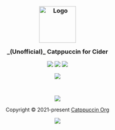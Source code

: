 <h3 align="center">
	<img src="https://raw.githubusercontent.com/catppuccin/catppuccin/dev/assets/logos/exports/1544x1544_circle.png" width="100" alt="Logo"/><br/>
	<img src="https://raw.githubusercontent.com/catppuccin/catppuccin/dev/assets/misc/transparent.png" height="30" width="0px"/>
	_(Unofficial)_ Catppuccin for Cider
	<img src="https://raw.githubusercontent.com/catppuccin/catppuccin/dev/assets/misc/transparent.png" height="30" width="0px"/>
</h3>

<p align="center">
    <a href="https://github.com/luvKxylah/CiderCatppuccin/stargazers"><img src="https://img.shields.io/github/stars/luvKxylah/CiderCatppuccin?colorA=1e1e28&colorB=c9cbff&style=for-the-badge&logo=starship"></a>
    <a href="https://github.com/luvKxylah/CiderCatppuccin/issues"><img src="https://img.shields.io/github/issues/luvKxylah/CiderCatppuccin?colorA=1e1e28&colorB=f7be95&style=for-the-badge"></a>
    <a href="https://github.com/luvKxylah/CiderCatppuccin/contributors"><img src="https://img.shields.io/github/contributors/luvKxylah/CiderCatppuccin?colorA=1e1e28&colorB=b1e1a6&style=for-the-badge"></a>
</p>

<p align="center">
  <img src="https://raw.githubusercontent.com/catppuccin/catppuccin/dev/assets/misc/sample.png"/>
</p>

&nbsp;

<p align="center"><img src="https://raw.githubusercontent.com/catppuccin/catppuccin/dev/assets/footers/gray0_ctp_on_line.svg?sanitize=true" /></p>
<p align="center">Copyright &copy; 2021-present <a href="https://github.com/catppuccin" target="_blank">Catppuccin Org</a>
<p align="center"><a href="https://github.com/catppuccin/catppuccin/blob/main/LICENSE"><img src="https://img.shields.io/static/v1.svg?style=for-the-badge&label=License&message=MIT&logoColor=d9e0ee&colorA=302d41&colorB=c9cbff"/></a></p>
